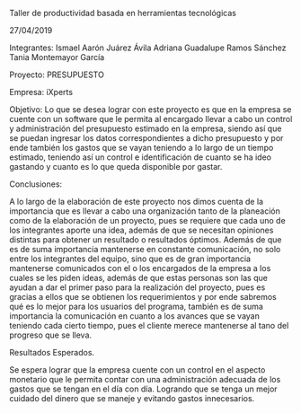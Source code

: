 Taller de productividad basada en herramientas tecnológicas


27/04/2019


Integrantes:
Ismael Aarón Juárez Ávila 
Adriana Guadalupe Ramos Sánchez
Tania Montemayor García


Proyecto: PRESUPUESTO


Empresa: iXperts


Objetivo:
Lo que se desea lograr con este proyecto es que en la empresa se cuente con un software que le permita al encargado llevar a cabo un control y administración del presupuesto estimado en la empresa, siendo así que se puedan ingresar los datos correspondientes a dicho presupuesto y por ende también los gastos que se vayan teniendo a lo largo de un tiempo estimado, teniendo así un control e identificación de cuanto se ha ideo gastando y cuanto es lo que queda disponible por gastar.


Conclusiones:

A lo largo de la elaboración de este proyecto nos dimos cuenta de la importancia que es llevar a cabo una organización tanto de la planeación como de la elaboración de un proyecto, pues se requiere que cada uno de los integrantes aporte una idea, además de que se necesitan opiniones distintas para obtener un resultado o resultados óptimos.
Además de que es de suma importancia mantenerse en constante comunicación, no solo entre los integrantes del equipo, sino que es de gran importancia mantenerse comunicados con el o los encargados de la empresa a los cuales se les piden ideas, además de que estas personas son las que ayudan  a dar el primer paso para la realización del proyecto, pues es gracias a ellos que se obtienen los requerimientos y por ende sabremos qué es lo mejor para los usuarios del programa, también es de suma importancia la comunicación en cuanto a los avances que se vayan teniendo cada cierto tiempo, pues el cliente merece mantenerse al tano del progreso que se lleva.

Resultados Esperados.

Se espera lograr que la empresa cuente con un control en el aspecto  monetario que le permita contar con una administración adecuada de los gastos que se tengan en el día con día. Logrando que se tenga un mejor cuidado del dinero que se maneje y evitando gastos innecesarios.
